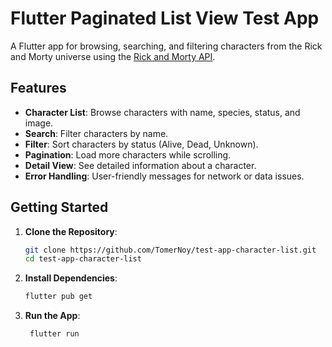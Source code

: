 # Flutter Paginated List View Test App

A Flutter app for browsing, searching, and filtering characters from the Rick and Morty universe using the [Rick and Morty API](https://rickandmortyapi.com/).

## Features

- **Character List**: Browse characters with name, species, status, and image.
- **Search**: Filter characters by name.
- **Filter**: Sort characters by status (Alive, Dead, Unknown).
- **Pagination**: Load more characters while scrolling.
- **Detail View**: See detailed information about a character.
- **Error Handling**: User-friendly messages for network or data issues.

## Getting Started

1. **Clone the Repository**:

   ```bash
   git clone https://github.com/TomerNoy/test-app-character-list.git
   cd test-app-character-list

   ```

2. **Install Dependencies**:

   ```bash
   flutter pub get

   ```

3. **Run the App**:
   ```bash
    flutter run
   ```
